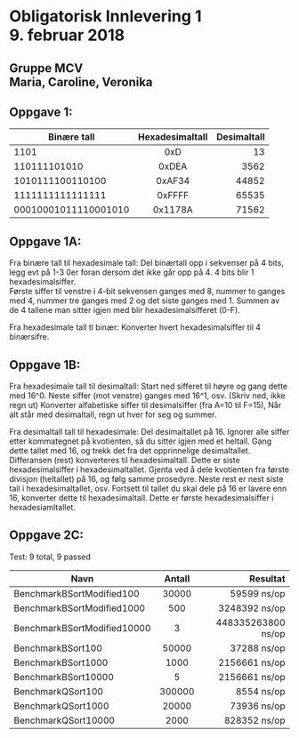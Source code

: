 
<h1>Obligatorisk Innlevering 1<br>
9. februar 2018</h1>
<h2>Gruppe MCV <br>
Maria, Caroline, Veronika</h2>

<h2>Oppgave 1:</h2>

| Binære tall          | Hexadesimaltall | Desimaltall |
| -------------        |:-------------:  | -----:      |
| 1101                 | 0xD             | 13          |
| 110111101010         | 0xDEA           | 3562        |
| 1010111100110100     | 0xAF34          | 44852       |
| 1111111111111111     | 0xFFFF          | 65535       |
| 00010001011110001010 | 0x1178A         | 71562       |


<h2>Oppgave 1A:</h2>
<p>Fra binære tall til hexadesimale tall: Del binærtall opp i sekvenser på 4 bits, legg evt på 1-3 0er foran dersom det ikke går opp på 4. 
4 bits blir 1 hexadesimalsiffer. <br> 
Første siffer til venstre i 4-bit sekvensen ganges med 8, nummer to ganges med 4, nummer tre ganges med 2 og det siste ganges med 1. 
Summen av de 4 tallene man sitter igjen med blir hexadesimalsifferet (0-F).</p>
<p>Fra hexadesimale tall tl binær: 
Konverter hvert hexadesimalsiffer til 4 binærsifre.
</p>
<h2>Oppgave 1B:</h2>
<p>Fra hexadesimale tall til desimaltall: 
Start ned sifferet til høyre og gang dette med 16^0. Neste siffer (mot venstre) ganges med 16^1, osv. (Skriv ned, ikke regn ut)
Konverter alfabetiske siffer til desimalsiffer (fra A=10 til F=15), Når alt står med desimaltall, regn ut hver for seg og summer.</p> 
<p>Fra desimaltall tall til hexadesimale: Del desimaltallet på 16. 
Ignorer alle siffer etter kommategnet på kvotienten, så du sitter igjen med et heltall. 
Gang dette tallet med 16, og trekk det fra det opprinnelige desimaltallet. Differansen (rest) konverteres til hexadesimaltall. Dette er siste hexadesimalsiffer i hexadesimaltallet.
Gjenta ved å dele kvotienten fra første divisjon (heltallet) på 16, og følg samme prosedyre. Neste rest er nest siste tall i hexadesimaltallet, osv. 
Fortsett til tallet du skal dele på 16 er lavere enn 16, konverter dette til hexadesimaltall. Dette er første hexadesimalsiffer i hexadesiamltallet.


<h2>Oppgave 2C:</h2>

Test: 9 total, 9 passed

| Navn                          | Antall            | Resultat          |
| -------------                 |:-------------:    | ---------:        |
| BenchmarkBSortModified100     | 30000	            | 59599 ns/op       |
| BenchmarkBSortModified1000    | 500	            | 3248392 ns/op     |
| BenchmarkBSortModified10000   | 3                 | 448335263800 ns/op|
| BenchmarkBSort100             | 50000	            | 37288 ns/op       |
| BenchmarkBSort1000            | 1000	            | 2156661 ns/op     |
| BenchmarkBSort10000           | 5                 | 2156661 ns/op     |
| BenchmarkQSort100             | 300000            | 8554 ns/op        |
| BenchmarkQSort1000            | 20000	            | 73936 ns/op       |
| BenchmarkQSort10000           | 2000	            | 828352 ns/op      |